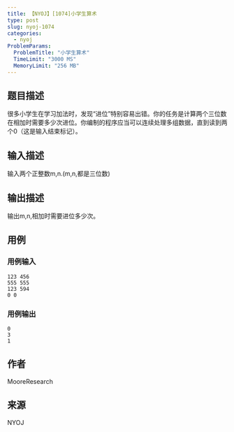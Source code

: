```yaml
---
title: 【NYOJ】[1074]小学生算术
type: post
slug: nyoj-1074
categories:
  - nyoj
ProblemParams:
  ProblemTitle: "小学生算术"
  TimeLimit: "3000 MS"
  MemoryLimit: "256 MB"
---
```


## 题目描述

很多小学生在学习加法时，发现“进位”特别容易出错。你的任务是计算两个三位数在相加时需要多少次进位。你编制的程序应当可以连续处理多组数据，直到读到两个0（这是输入结束标记）。

## 输入描述

输入两个正整数m,n.(m,n,都是三位数)

## 输出描述

输出m,n,相加时需要进位多少次。

## 用例

### 用例输入

```
123 456
555 555
123 594
0 0
```  

### 用例输出

```
0
3 
1

```

## 作者

MooreResearch

## 来源

NYOJ
